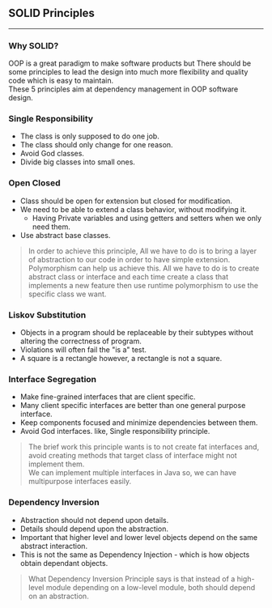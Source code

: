 ## SOLID Principles
***
### Why SOLID?
OOP is a great paradigm to make software products but There should be some principles
to lead the design into much more flexibility and quality code which is easy to maintain. <br>
These 5 principles aim at dependency management in OOP software design. 

### Single Responsibility
* The class is only supposed to do one job.
* The class should only change for one reason.
* Avoid God classes.
* Divide big classes into small ones.

### Open Closed
* Class should be open for extension but closed for modification.
* We need to be able to extend a class behavior, without modifying it.
  * Having Private variables and using getters and setters when we only need them.
* Use abstract base classes.
> In order to achieve this principle, All we have to do is to bring a layer of abstraction to our code in order
> to have simple extension. Polymorphism can help us achieve this.
> All we have to do is to create abstract class or interface and each time create a class that implements a new feature 
> then use runtime polymorphism to use the specific class we want.

### Liskov Substitution
* Objects in a program should be replaceable by their subtypes without altering the correctness of program.
* Violations will often fail the "is a" test.
* A square is a rectangle however, a rectangle is not a square.

### Interface Segregation
* Make fine-grained interfaces that are client specific.
* Many client specific interfaces are better than one general purpose interface.
* Keep components focused and minimize dependencies between them.
* Avoid God interfaces. like, Single responsibility principle.
> The brief work this principle wants is to not create fat interfaces and, avoid creating methods that target class of 
> interface might not implement them.
> </br> We can implement multiple interfaces in Java so, we can have multipurpose 
> interfaces easily.

### Dependency Inversion
* Abstraction should not depend upon details.
* Details should depend upon the abstraction.
* Important that higher level and lower level objects depend on the same abstract interaction.
* This is not the same as Dependency Injection - which is how objects obtain dependant objects.
> What Dependency Inversion Principle says is that instead of a high-level module depending on a low-level module,
> both should depend on an abstraction. 
> 